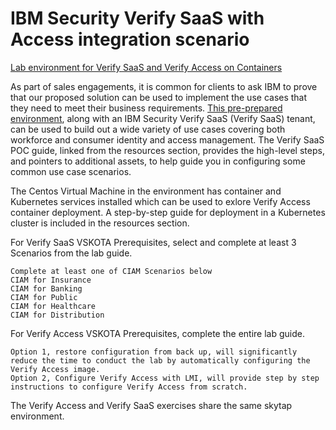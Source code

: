 # IBM Security Verify SaaS with Access integration scenario


[Lab environment for Verify SaaS and Verify Access on Containers](https://techzone.ibm.com/collection/verify-poc/resources)


As part of sales engagements, it is common for clients to ask IBM to prove that our proposed solution can be used to implement the use cases that they need to meet their business requirements. [This pre-prepared environment](https://techzone.ibm.com/collection/verify-poc/environments), along with an IBM Security Verify SaaS (Verify SaaS) tenant, can be used to build out a wide variety of use cases covering both workforce and consumer identity and access management. The Verify SaaS POC guide, linked from the resources section, provides the high-level steps, and pointers to additional assets, to help guide you in configuring some common use case scenarios.

The Centos Virtual Machine in the environment has container and Kubernetes services installed which can be used to exlore Verify Access container deployment. A step-by-step guide for deployment in a Kubernetes cluster is included in the resources section.

For Verify SaaS VSKOTA Prerequisites, select and complete at least 3 Scenarios from the lab guide.

    Complete at least one of CIAM Scenarios below
    CIAM for Insurance
    CIAM for Banking
    CIAM for Public
    CIAM for Healthcare
    CIAM for Distribution

For Verify Access VSKOTA Prerequisites, complete the entire lab guide.

    Option 1, restore configuration from back up, will significantly reduce the time to conduct the lab by automatically configuring the Verify Access image.
    Option 2, Configure Verify Access with LMI, will provide step by step instructions to configure Verify Access from scratch.

The Verify Access and Verify SaaS exercises share the same skytap environment.


